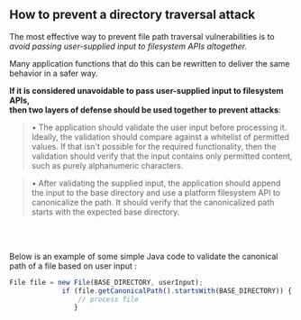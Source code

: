  ## How to prevent a directory traversal attack
  
The most effective way to prevent file path traversal vulnerabilities is to _avoid passing user-supplied input to filesystem APIs altogether._  
  
Many application functions that do this can be rewritten to deliver the same behavior in a safer way.  
  
  
**If it is considered unavoidable to pass user-supplied input to filesystem APIs,  
then two layers of defense should be used together to prevent attacks**:  
  
>• The application should validate the user input before processing it. Ideally, the validation should compare against a whitelist of permitted values. If that isn't possible for the required functionality, then the validation should verify that the input contains only permitted content, such as purely alphanumeric characters.  
  
>• After validating the supplied input, the application should append the input to the base directory and use a platform filesystem API to canonicalize the path. It should verify that the canonicalized path starts with the expected base directory.  
  
  
  <br>
  <br>
  
Below is an example of some simple Java code to validate the canonical path of a file based on user input :

```js 
File file = new File(BASE_DIRECTORY, userInput);  
             if (file.getCanonicalPath().startsWith(BASE_DIRECTORY)) {  
                 // process file  
                }
```